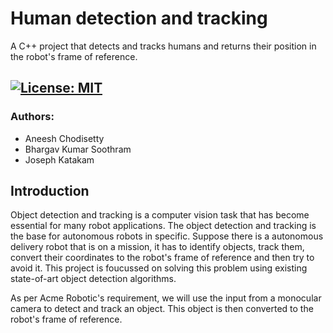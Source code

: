 # Human detection and tracking
A C++ project that detects and tracks humans and returns their position in the robot's frame of reference.

[![License: MIT](https://img.shields.io/badge/License-MIT-blue.svg)](https://opensource.org/licenses/MIT)
---
### Authors:
- Aneesh Chodisetty
- Bhargav Kumar Soothram
- Joseph Katakam

## Introduction
  Object detection and tracking is a computer vision task that has become essential for many robot applications. The object detection and tracking is the base for autonomous robots in specific. Suppose there is a autonomous delivery robot that is on a mission, it has to identify objects, track them, convert their coordinates to the robot's frame of reference and then try to avoid it. This project is foucussed on solving this problem using existing state-of-art object detection algorithms.

  As per Acme Robotic's requirement, we will use the input from a monocular camera to detect and track an object. This object is then converted to the robot's frame of reference. 
